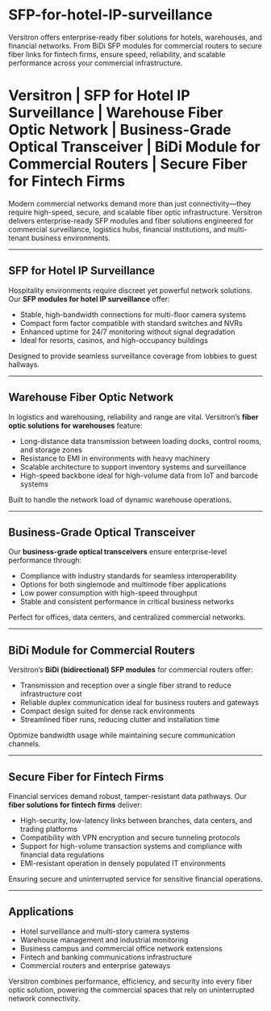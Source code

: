# SFP-for-hotel-IP-surveillance
Versitron offers enterprise-ready fiber solutions for hotels, warehouses, and financial networks. From BiDi SFP modules for commercial routers to secure fiber links for fintech firms, ensure speed, reliability, and scalable performance across your commercial infrastructure.

# Versitron | SFP for Hotel IP Surveillance | Warehouse Fiber Optic Network | Business-Grade Optical Transceiver | BiDi Module for Commercial Routers | Secure Fiber for Fintech Firms

Modern commercial networks demand more than just connectivity—they require high-speed, secure, and scalable fiber optic infrastructure. Versitron delivers enterprise-ready SFP modules and fiber solutions engineered for commercial surveillance, logistics hubs, financial institutions, and multi-tenant business environments.

---

## SFP for Hotel IP Surveillance

Hospitality environments require discreet yet powerful network solutions. Our **SFP modules for hotel IP surveillance** offer:

- Stable, high-bandwidth connections for multi-floor camera systems  
- Compact form factor compatible with standard switches and NVRs  
- Enhanced uptime for 24/7 monitoring without signal degradation  
- Ideal for resorts, casinos, and high-occupancy buildings  

Designed to provide seamless surveillance coverage from lobbies to guest hallways.

---

## Warehouse Fiber Optic Network

In logistics and warehousing, reliability and range are vital. Versitron’s **fiber optic solutions for warehouses** feature:

- Long-distance data transmission between loading docks, control rooms, and storage zones  
- Resistance to EMI in environments with heavy machinery  
- Scalable architecture to support inventory systems and surveillance  
- High-speed backbone ideal for high-volume data from IoT and barcode systems  

Built to handle the network load of dynamic warehouse operations.

---

## Business-Grade Optical Transceiver

Our **business-grade optical transceivers** ensure enterprise-level performance through:

- Compliance with industry standards for seamless interoperability  
- Options for both singlemode and multimode fiber applications  
- Low power consumption with high-speed throughput  
- Stable and consistent performance in critical business networks  

Perfect for offices, data centers, and centralized commercial networks.

---

## BiDi Module for Commercial Routers

Versitron’s **BiDi (bidirectional) SFP modules** for commercial routers offer:

- Transmission and reception over a single fiber strand to reduce infrastructure cost  
- Reliable duplex communication ideal for business routers and gateways  
- Compact design suited for dense rack environments  
- Streamlined fiber runs, reducing clutter and installation time  

Optimize bandwidth usage while maintaining secure communication channels.

---

## Secure Fiber for Fintech Firms

Financial services demand robust, tamper-resistant data pathways. Our **fiber solutions for fintech firms** deliver:

- High-security, low-latency links between branches, data centers, and trading platforms  
- Compatibility with VPN encryption and secure tunneling protocols  
- Support for high-volume transaction systems and compliance with financial data regulations  
- EMI-resistant operation in densely populated IT environments  

Ensuring secure and uninterrupted service for sensitive financial operations.

---

## Applications

- Hotel surveillance and multi-story camera systems  
- Warehouse management and industrial monitoring  
- Business campus and commercial office network extensions  
- Fintech and banking communications infrastructure  
- Commercial routers and enterprise gateways  

Versitron combines performance, efficiency, and security into every fiber optic solution, powering the commercial spaces that rely on uninterrupted network connectivity.

